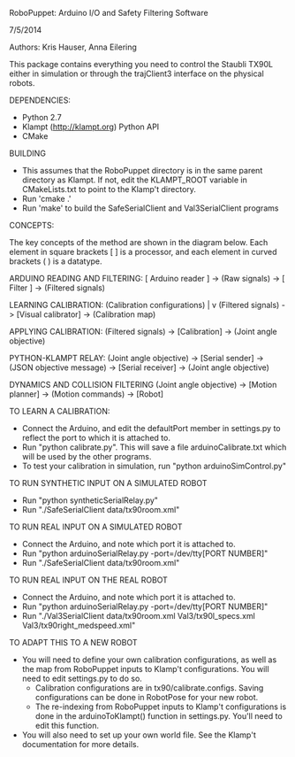 RoboPuppet: Arduino I/O and Safety Filtering Software

7/5/2014

Authors: Kris Hauser, Anna Eilering


This package contains everything you need to control the Staubli TX90L either in
simulation or through the trajClient3 interface on the physical robots.


DEPENDENCIES:
- Python 2.7
- Klampt (http://klampt.org) Python API 
- CMake


BUILDING
- This assumes that the RoboPuppet directory is in the same parent directory as Klampt. 
  If not, edit the KLAMPT_ROOT variable in CMakeLists.txt to point to the Klamp't directory.
- Run 'cmake .'
- Run 'make' to build the SafeSerialClient and Val3SerialClient programs


CONCEPTS:

The key concepts of the method are shown in the diagram below.  Each element in square
brackets [ ] is a processor, and each element in curved brackets ( ) is a datatype.

  ARDUINO READING AND FILTERING:
    [ Arduino reader ] -> (Raw signals) -> [ Filter ] -> (Filtered signals)

  LEARNING CALIBRATION:
                     (Calibration configurations)
                                 |
                                 v
    (Filtered signals) -> [Visual calibrator] -> (Calibration map)

  APPLYING CALIBRATION:
    (Filtered signals) -> [Calibration] -> (Joint angle objective)

  PYTHON-KLAMPT RELAY:
    (Joint angle objective) -> [Serial sender] -> (JSON objective message) ->
    [Serial receiver] -> (Joint angle objective)

  DYNAMICS AND COLLISION FILTERING
    (Joint angle objective) -> [Motion planner] -> (Motion commands) -> [Robot]


TO LEARN A CALIBRATION:
- Connect the Arduino, and edit the defaultPort member in settings.py to reflect
  the port to which it is attached to.
- Run "python calibrate.py".  This will save a file arduinoCalibrate.txt which will
  be used by the other programs.
- To test your calibration in simulation, run "python arduinoSimControl.py"


TO RUN SYNTHETIC INPUT ON A SIMULATED ROBOT
- Run "python syntheticSerialRelay.py"
- Run "./SafeSerialClient data/tx90room.xml"


TO RUN REAL INPUT ON A SIMULATED ROBOT
- Connect the Arduino, and note which port it is attached to.
- Run "python arduinoSerialRelay.py -port=/dev/tty[PORT NUMBER]"
- Run "./SafeSerialClient data/tx90room.xml"


TO RUN REAL INPUT ON THE REAL ROBOT
- Connect the Arduino, and note which port it is attached to.
- Run "python arduinoSerialRelay.py -port=/dev/tty[PORT NUMBER]"
- Run "./Val3SerialClient data/tx90room.xml Val3/tx90l_specs.xml Val3/tx90right_medspeed.xml"


TO ADAPT THIS TO A NEW ROBOT
- You will need to define your own calibration configurations, as well as the map from
  RoboPuppet inputs to Klamp't configurations.  You will need to edit settings.py to do so.
  - Calibration configurations are in tx90/calibrate.configs.  Saving configurations can
    be done in RobotPose for your new robot.
  - The re-indexing from RoboPuppet inputs to Klamp't configurations is done in the
    arduinoToKlampt() function in settings.py.  You'll need to edit this function.
- You will also need to set up your own world file.  See the Klamp't documentation for
  more details.